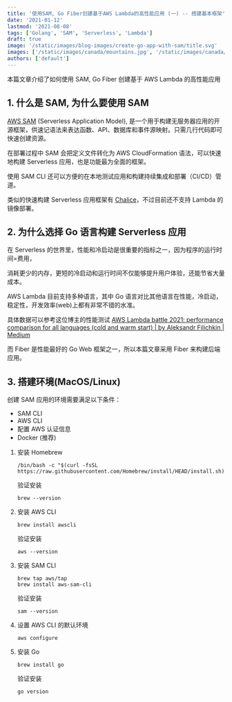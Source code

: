 ```yaml
---
title: '使用SAM, Go Fiber创建基于AWS Lambda的高性能应用 (一) -- 搭建基本框架'
date: '2021-01-12'
lastmod: '2021-08-08'
tags: ['Golang', 'SAM', 'Serverless', 'Lambda']
draft: true
image: '/static/images/blog-images/create-go-app-with-sam/title.svg'
images: ['/static/images/canada/mountains.jpg', '/static/images/canada/toronto.jpg']
authors: ['default']
---
```


本篇文章介绍了如何使用 SAM, Go Fiber 创建基于 AWS Lambda 的高性能应用

## 1. 什么是 SAM, 为什么要使用 SAM

[AWS SAM](https://aws.amazon.com/cn/serverless/sam 'SAM') (Serverless Application Model), 是一个用于构建无服务器应用的开源框架，供速记语法来表达函数、API、数据库和事件源映射。只需几行代码即可快速创建资源。

在部署过程中 SAM 会把定义文件转化为 AWS CloudFormation 语法，可以快速地构建 Serverless 应用，也是功能最为全面的框架。

使用 SAM CLI 还可以方便的在本地测试应用和构建持续集成和部署（CI/CD）管道。

类似的快速构建 Serverless 应用框架有 [Chalice](https://aws.github.io/chalice)，不过目前还不支持 Lambda 的镜像部署。

## 2. 为什么选择 Go 语言构建 Serverless 应用

在 Serverless 的世界里，性能和冷启动是很重要的指标之一，因为程序的运行时间=费用，

消耗更少的内存，更短的冷启动和运行时间不仅能够提升用户体验，还能节省大量成本。

AWS Lambda 目前支持多种语言，其中 Go 语言对比其他语言在性能，冷启动，稳定性，开发效率(web)上都有非常不错的水准。

具体数据可以参考这位博主的性能测试 [AWS Lambda battle 2021: performance comparison for all languages (cold and warm start) | by Aleksandr Filichkin | Medium](https://filia-aleks.medium.com/aws-lambda-battle-2021-performance-comparison-for-all-languages-c1b441005fd1)

而 Fiber 是性能最好的 Go Web 框架之一，所以本篇文章采用 Fiber 来构建后端应用。

## 3. 搭建环境(MacOS/Linux)

创建 SAM 应用的环境需要满足以下条件：

- SAM CLI
- AWS CLI
- 配置 AWS 认证信息
- Docker (推荐)

1. 安装 Homebrew

   ```shell
   /bin/bash -c "$(curl -fsSL https://raw.githubusercontent.com/Homebrew/install/HEAD/install.sh)"
   ```

   验证安装

   ```shell
   brew --version
   ```

2. 安装 AWS CLI

   ```shell
   brew install awscli
   ```

   验证安装

   ```shell
   aws --version
   ```

3. 安装 SAM CLI

   ```shell
   brew tap aws/tap
   brew install aws-sam-cli
   ```

   验证安装

   ```shell
   sam --version
   ```

4. 设置 AWS CLI 的默认环境

   ```shell
   aws configure
   ```

5. 安装 Go

   ```shell
   brew install go
   ```

   验证安装

   ```shell
   go version
   ```
